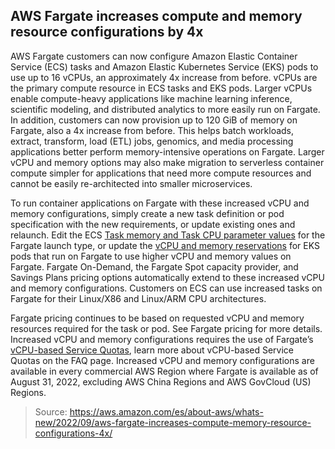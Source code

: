 ## AWS Fargate increases compute and memory resource configurations by 4x

AWS Fargate customers can now configure Amazon Elastic Container Service (ECS) tasks and Amazon Elastic Kubernetes Service (EKS) pods to use up to 16 vCPUs, an approximately 4x increase from before. vCPUs are the primary compute resource in ECS tasks and EKS pods. Larger vCPUs enable compute-heavy applications like machine learning inference, scientific modeling, and distributed analytics to more easily run on Fargate. In addition, customers can now provision up to 120 GiB of memory on Fargate, also a 4x increase from before. This helps batch workloads, extract, transform, load (ETL) jobs, genomics, and media processing applications better perform memory-intensive operations on Fargate. Larger vCPU and memory options may also make migration to serverless container compute simpler for applications that need more compute resources and cannot be easily re-architected into smaller microservices.

To run container applications on Fargate with these increased vCPU and memory configurations, simply create a new task definition or pod specification with the new requirements, or update existing ones and relaunch. Edit the ECS [Task memory and Task CPU parameter values](https://docs.aws.amazon.com/AmazonECS/latest/userguide/task_definition_parameters.html) for the Fargate launch type, or update the [vCPU and memory reservations](https://docs.aws.amazon.com/eks/latest/userguide/fargate-pod-configuration.html) for EKS pods that run on Fargate to use higher vCPU and memory values on Fargate. Fargate On-Demand, the Fargate Spot capacity provider, and Savings Plans pricing options automatically extend to these increased vCPU and memory configurations. Customers on ECS can use increased tasks on Fargate for their Linux/X86 and Linux/ARM CPU architectures.

Fargate pricing continues to be based on requested vCPU and memory resources required for the task or pod. See Fargate pricing for more details. Increased vCPU and memory configurations requires the use of Fargate’s [vCPU-based Service Quotas](https://aws.amazon.com/about-aws/whats-new/2022/09/aws-fargate-announces-migration-service-quotas-vcpu-based/), learn more about vCPU-based Service Quotas on the FAQ page. Increased vCPU and memory configurations are available in every commercial AWS Region where Fargate is available as of August 31, 2022, excluding AWS China Regions and AWS GovCloud (US) Regions.

> Source: https://aws.amazon.com/es/about-aws/whats-new/2022/09/aws-fargate-increases-compute-memory-resource-configurations-4x/